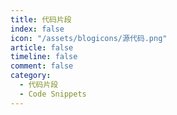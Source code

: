 ```yaml
---
title: 代码片段
index: false
icon: "/assets/blogicons/源代码.png"
article: false
timeline: false
comment: false
category:
  - 代码片段
  - Code Snippets
---
```


<div class="catalog-display-container">
  <Catalog hideHeading />
</div>
